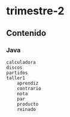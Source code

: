 # trimestre-2

## Contenido

### Java

    calculadora
    discos
    partidos
    taller1
        aprendiz
        contrario
        nota
        par
        producto
        reinado